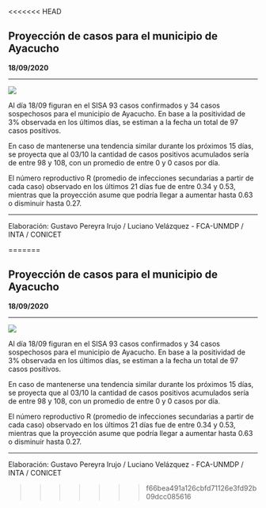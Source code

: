 <<<<<<< HEAD
## Proyección de casos para el municipio de Ayacucho

**18/09/2020**

---
![](proyección_ayacucho.png?raw=true)

Al día 18/09 figuran en el SISA 93 casos confirmados y 34 casos sospechosos para el municipio de Ayacucho. En base a la positividad de 3% observada en los últimos días, se estiman a la fecha un total de 97 casos positivos.

En caso de mantenerse una tendencia similar durante los próximos 15 días, se proyecta que al 03/10 la cantidad de casos positivos acumulados sería de entre 98 y 108, con un promedio de entre 0 y 0 casos por día.

El número reproductivo R (promedio de infecciones secundarias a partir de cada caso) observado en los últimos 21 días fue de entre 0.34 y 0.53, mientras que la proyección asume que podría llegar a aumentar hasta 0.63 o disminuir hasta 0.27. 

---

Elaboración: Gustavo Pereyra Irujo / Luciano Velázquez - FCA-UNMDP / INTA / CONICET

=======
## Proyección de casos para el municipio de Ayacucho

**18/09/2020**

---
![](proyección_ayacucho.png?raw=true)

Al día 18/09 figuran en el SISA 93 casos confirmados y 34 casos sospechosos para el municipio de Ayacucho. En base a la positividad de 3% observada en los últimos días, se estiman a la fecha un total de 97 casos positivos.

En caso de mantenerse una tendencia similar durante los próximos 15 días, se proyecta que al 03/10 la cantidad de casos positivos acumulados sería de entre 98 y 108, con un promedio de entre 0 y 0 casos por día.

El número reproductivo R (promedio de infecciones secundarias a partir de cada caso) observado en los últimos 21 días fue de entre 0.34 y 0.53, mientras que la proyección asume que podría llegar a aumentar hasta 0.63 o disminuir hasta 0.27. 

---

Elaboración: Gustavo Pereyra Irujo / Luciano Velázquez - FCA-UNMDP / INTA / CONICET

>>>>>>> f66bea491a126cbfd71126e3fd92b09dcc085616
